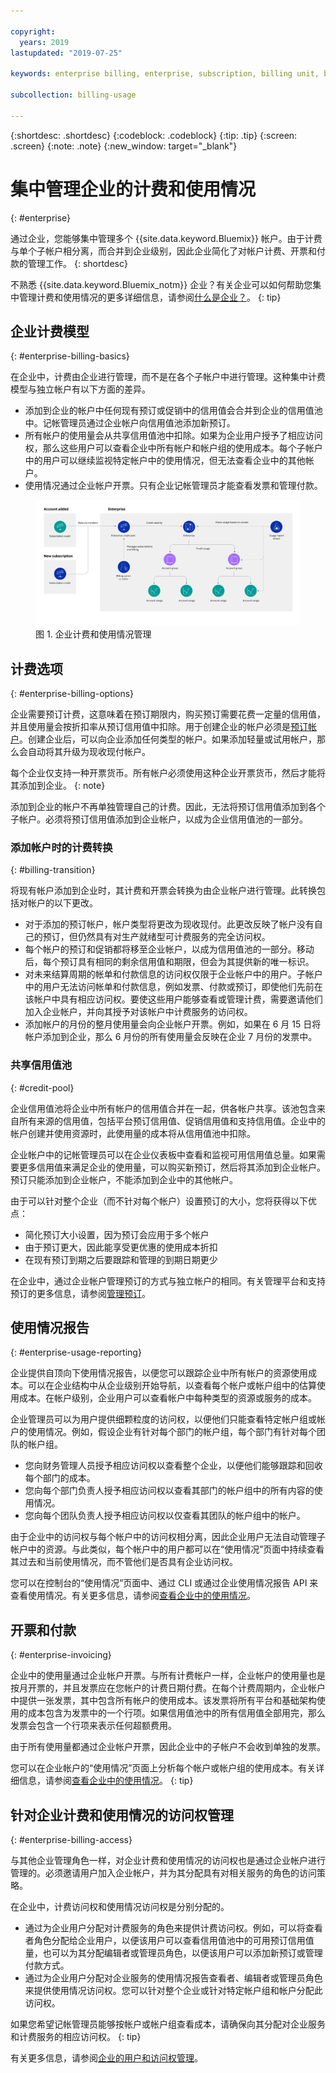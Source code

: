 ```yaml
---

copyright:
  years: 2019
lastupdated: "2019-07-25"

keywords: enterprise billing, enterprise, subscription, billing unit, billing option, invoice, credit pool

subcollection: billing-usage

---
```


{:shortdesc: .shortdesc}
{:codeblock: .codeblock}
{:tip: .tip}
{:screen: .screen}
{:note: .note}
{:new_window: target="_blank"}

# 集中管理企业的计费和使用情况
{: #enterprise}

通过企业，您能够集中管理多个 {{site.data.keyword.Bluemix}} 帐户。由于计费与单个子帐户相分离，而合并到企业级别，因此企业简化了对帐户计费、开票和付款的管理工作。
{: shortdesc}

不熟悉 {{site.data.keyword.Bluemix_notm}} 企业？有关企业可以如何帮助您集中管理计费和使用情况的更多详细信息，请参阅[什么是企业？](/docs/account?topic=account-enterprise)。
{: tip}

## 企业计费模型
{: #enterprise-billing-basics}

在企业中，计费由企业进行管理，而不是在各个子帐户中进行管理。这种集中计费模型与独立帐户有以下方面的差异。

 * 添加到企业的帐户中任何现有预订或促销中的信用值会合并到企业的信用值池中。记帐管理员通过企业帐户向信用值池添加新预订。
 * 所有帐户的使用量会从共享信用值池中扣除。如果为企业用户授予了相应访问权，那么这些用户可以查看企业中所有帐户和帐户组的使用成本。每个子帐户中的用户可以继续监视特定帐户中的使用情况，但无法查看企业中的其他帐户。
 * 使用情况通过企业帐户开票。只有企业记帐管理员才能查看发票和管理付款。

<figure>
<a href="https://{DomainName}/docs/api/content/billing-usage/images/enterprise-billing-usage.svg">
<img src="images/enterprise-billing-usage.svg" alt="显示帐户中的信用值已添加到企业信用值池的图，该池由企业帐户中的记帐管理员进行管理。使用情况访问权是单独管理的，可以将访问权的适用目标设定为企业、帐户组或帐户。"></a>
<figcaption>图 1. 企业计费和使用情况管理</figcaption>
</figure>

## 计费选项
{: #enterprise-billing-options}

企业需要预订计费，这意味着在预订期限内，购买预订需要花费一定量的信用值，并且使用量会按折扣率从预订信用值中扣除。用于创建企业的帐户必须是[预订帐户](/docs/account?topic=account-accounts#subscription-account)。创建企业后，可以向企业添加任何类型的帐户。如果添加轻量或试用帐户，那么会自动将其升级为现收现付帐户。

每个企业仅支持一种开票货币。所有帐户必须使用这种企业开票货币，然后才能将其添加到企业。
{: note}

添加到企业的帐户不再单独管理自己的计费。因此，无法将预订信用值添加到各个子帐户。必须将预订信用值添加到企业帐户，以成为企业信用值池的一部分。

### 添加帐户时的计费转换
{: #billing-transition}

将现有帐户添加到企业时，其计费和开票会转换为由企业帐户进行管理。此转换包括对帐户的以下更改。

   * 对于添加的预订帐户，帐户类型将更改为现收现付。此更改反映了帐户没有自己的预订，但仍然具有对生产就绪型可计费服务的完全访问权。
   * 每个帐户的预订和促销都将移至企业帐户，以成为信用值池的一部分。移动后，每个预订具有相同的剩余信用值和期限，但会为其提供新的唯一标识。
   * 对未来结算周期的帐单和付款信息的访问权仅限于企业帐户中的用户。子帐户中的用户无法访问帐单和付款信息，例如发票、付款或预订，即使他们先前在该帐户中具有相应访问权。要使这些用户能够查看或管理计费，需要邀请他们加入企业帐户，并向其授予对该帐户中计费服务的访问权。
   * 添加帐户的月份的整月使用量会向企业帐户开票。例如，如果在 6 月 15 日将帐户添加到企业，那么 6 月份的所有使用量会反映在企业 7 月份的发票中。

### 共享信用值池
{: #credit-pool}

企业信用值池将企业中所有帐户的信用值合并在一起，供各帐户共享。该池包含来自所有来源的信用值，包括平台预订信用值、促销信用值和支持信用值。企业中的帐户创建并使用资源时，此使用量的成本将从信用值池中扣除。

企业帐户中的记帐管理员可以在企业仪表板中查看和监视可用信用值总量。如果需要更多信用值来满足企业的使用量，可以购买新预订，然后将其添加到企业帐户。预订只能添加到企业帐户，不能添加到企业中的其他帐户。

由于可以针对整个企业（而不针对每个帐户）设置预订的大小，您将获得以下优点：
   * 简化预订大小设置，因为预订会应用于多个帐户
   * 由于预订更大，因此能享受更优惠的使用成本折扣
   * 在现有预订到期之后要跟踪和管理的到期日期更少

在企业中，通过企业帐户管理预订的方式与独立帐户的相同。有关管理平台和支持预订的更多信息，请参阅[管理预订](/docs/billing-usage?topic=billing-usage-subscriptions)。

## 使用情况报告
{: #enterprise-usage-reporting}

企业提供自顶向下使用情况报告，以便您可以跟踪企业中所有帐户的资源使用成本。可以在企业结构中从企业级别开始导航，以查看每个帐户或帐户组中的估算使用成本。在帐户级别，企业用户可以查看帐户中每种类型的资源或服务的成本。

企业管理员可以为用户提供细颗粒度的访问权，以便他们只能查看特定帐户组或帐户的使用情况。例如，假设企业有针对每个部门的帐户组，每个部门有针对每个团队的帐户组。
   * 您向财务管理人员授予相应访问权以查看整个企业，以便他们能够跟踪和回收每个部门的成本。
   * 您向每个部门负责人授予相应访问权以查看其部门的帐户组中的所有内容的使用情况。
   * 您向每个团队负责人授予相应访问权以仅查看其团队的帐户组中的帐户。

由于企业中的访问权与每个帐户中的访问权相分离，因此企业用户无法自动管理子帐户中的资源。与此类似，每个帐户中的用户都可以在“使用情况”页面中持续查看其过去和当前使用情况，而不管他们是否具有企业访问权。

您可以在控制台的“使用情况”页面中、通过 CLI 或通过企业使用情况报告 API 来查看使用情况。有关更多信息，请参阅[查看企业中的使用情况](/docs/billing-usage?topic=billing-usage-enterprise-usage)。

## 开票和付款
{: #enterprise-invoicing}

企业中的使用量通过企业帐户开票。与所有计费帐户一样，企业帐户的使用量也是按月开票的，并且发票应在您帐户的计费日期付费。在每个计费周期内，企业帐户中提供一张发票，其中包含所有帐户的使用成本。该发票将所有平台和基础架构使用的成本包含为发票中的一个行项。如果信用值池中的所有信用值全部用完，那么发票会包含一个行项来表示任何超额费用。

由于所有使用量都通过企业帐户开票，因此企业中的子帐户不会收到单独的发票。

您可以在企业帐户的“使用情况”页面上分析每个帐户或帐户组的使用成本。有关详细信息，请参阅[查看企业中的使用情况](/docs/billing-usage?topic=billing-usage-enterprise-usage)。
{: tip}

## 针对企业计费和使用情况的访问权管理
{: #enterprise-billing-access}

与其他企业管理角色一样，对企业计费和使用情况的访问权也是通过企业帐户进行管理的。必须邀请用户加入企业帐户，并为其分配具有对相关服务的角色的访问策略。

在企业中，计费访问权和使用情况访问权是分别分配的。

   * 通过为企业用户分配对计费服务的角色来提供计费访问权。例如，可以将查看者角色分配给企业用户，以便该用户可以查看信用值池中的可用预订信用值量，也可以为其分配编辑者或管理员角色，以便该用户可以添加新预订或管理付款方式。
   * 通过为企业用户分配对企业服务的使用情况报告查看者、编辑者或管理员角色来提供使用情况访问权。您可以针对整个企业或针对特定帐户组和帐户分配此访问权。

如果您希望记帐管理员能够按帐户或帐户组查看成本，请确保向其分配对企业服务和计费服务的相应访问权。
{: tip}

有关更多信息，请参阅[企业的用户和访问权管理](/docs/iam?topic=iam-enterprise-access)。
